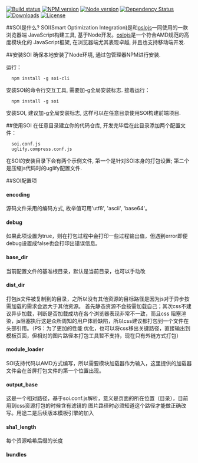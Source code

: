 [![Build status][travis-image]][travis-url]
[![NPM version][npm-image]][npm-url]
[![Node version][node-image]][node-url]
[![Dependency Status][david-image]][david-url]
[![Downloads][downloads-image]][downloads-url]
[![License][license-image]][license-url]


##SOI是什么?
SOI(Smart Optimization Integration)是和[oslojs](https://github.com/Saber-Team/oslojs)一同使用的一款浏览器端
JavaScript构建工具, 基于Node开发。[oslojs](https://github.com/Saber-Team/oslojs)是一个符合AMD规范的高度模块化的
JavaScript框架, 在浏览器端尤其表现卓越, 并且也支持移动端开发.

##安装SOI
确保本地安装了Node环境, 通过包管理器NPM进行安装.

运行：
```
  npm install -g soi-cli
```
安装SOI的命令行交互工具, 需要加-g全局安装标志.
接着运行：
```
  npm install -g soi
```
安装SOI, 建议加-g全局安装标志, 这样可以在任意目录使用SOI构建前端项目.

##使用SOI
在任意目录建立你的代码仓库, 开发完毕后在此目录添加两个配置文件：
```
  soi.conf.js
  uglify.compress.conf.js
```
在SOI的安装目录下会有两个示例文件, 第一个是针对SOI本身的打包设置; 第二个是压缩js代码时的uglify配置文件.

##SOI配置项
#### encoding
源码文件采用的编码方式, 枚举值可用'utf8', 'ascii', 'base64'。

#### debug
如果此项设置为true，则在打包过程中会打印一些过程输出值，但遇到error即便debug设置成false也会打印出错误信息。

#### base_dir
当前配置文件的基准根目录，默认是当前目录，也可以手动改

#### dist_dir
打包js文件被复制到的目录，之所以没有其他资源的目标路径是因为js对于异步按需加载的需求会远大于其他资源。
首先静态资源不会按需加载自己；其次css不建议异步加载，判断是否加载成功在各个浏览器表现非常不一致，而且css
阻塞渲染，js阻塞执行这是众所周知的用户体验缺陷，所以css建议都打包到一个文件在头部引用。（PS：为了更加的性能
优化，也可以将css移出关键路径，直接输出到模板页面，但相对的图片路径本打包工具暂不支持，现在只有外链方式打包）

#### module_loader
SOI支持代码以AMD方式编写，所以需要模块加载器作为输入，这里提供的加载器文件会在首屏打包文件的第一个位置出现。

#### output_base
这是一个相对路径，基于soi.conf.js解析，意义是页面的所在位置（目录），目前用到css资源打包的时候含有滤镜的
图片路径时必须知道这个路径才能做正确改写。用途二是后续版本模板引擎的加入

#### sha1_length
每个资源哈希后缀的长度

#### bundles


[travis-image]: https://img.shields.io/travis/Saber-Team/soi.svg?style=flat
[travis-url]: https://travis-ci.org/Saber-Team/soi
[npm-image]: https://img.shields.io/npm/v/soi.svg?style=flat
[npm-url]: https://npmjs.org/package/soi
[node-image]: https://img.shields.io/node/v/soi.svg?style-flat
[node-url]: https://npmjs.org/package/soi
[david-image]: http://img.shields.io/david/Saber-Team/soi.svg?style=flat
[david-url]: https://david-dm.org/Saber-Team/soi
[downloads-image]: http://img.shields.io/npm/dm/soi.svg?style=flat-square
[downloads-url]: https://npmjs.org/package/soi
[license-image]: http://img.shields.io/npm/l/soi.svg?style=flat
[license-url]: LICENSE.md